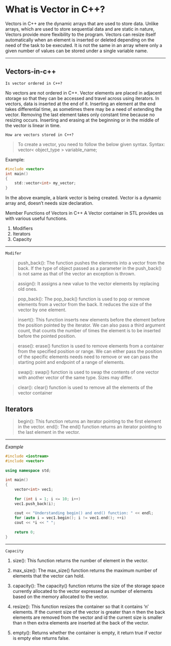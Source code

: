 # What is Vector in C++?

Vectors in C++ are the dynamic arrays that are used to store data. Unlike arrays, which are used to store sequential data and are static in nature, Vectors provide more flexibility to the program. Vectors can resize itself automatically when an element is inserted or deleted depending on the need of the task to be executed. It is not the same in an array where only a given number of values can be stored under a single variable name.

----------

## Vectors-in-c++

    Is vector ordered in C++?

No vectors are not ordered in C++. Vector elements are placed in adjacent storage so that they can be accessed and travel across using iterators. In vectors, data is inserted at the end of it. Inserting an element at the end takes differential time, as sometimes there may be a need of extending the vector. Removing the last element takes only constant time because no resizing occurs. Inserting and erasing at the beginning or in the middle of the vector is linear in time.

    How are vectors stored in C++?
>To create a vector, you need to follow the below given syntax.
Syntax:
vector< object_type > variable_name;

Example:

```c
#include <vector>
int main()
{
    std::vector<int> my_vector;
}
```

In the above example, a blank vector is being created. Vector is a dynamic array and, doesn’t needs size declaration.

Member Functions of Vectors in C++
A Vector container in STL provides us with various useful functions.

1) Modifiers
2) Iterators
3) Capacity

----------
    Modifer

> push_back(): The function pushes the elements into a vector from the back. If the type of object passed as a parameter in the push_back() is not same as that of the vector an exception is thrown.

>assign(): It assigns a new value to the vector elements by replacing old ones.

>pop_back(): The pop_back() function is used to pop or remove elements from a vector from the back. It reduces the size of the vector by one element.

>insert(): This function inserts new elements before the element before the position pointed by the iterator. We can also pass a third argument count, that counts the number of times the element is to be inserted before the pointed position.

>erase(): erase() function is used to remove elements from a container from the specified position or range. We can either pass the position of the specific elements needs need to remove or we can pass the starting point and endpoint of a range of elements.

>swap(): swap() function is used to swap the contents of one vector with another vector of the same type. Sizes may differ.

>clear(): clear() function is used to remove all the elements of the vector container

## Iterators

>begin(): This function returns an iterator pointing to the first element in the vector.
>end(): The end() function returns an iterator pointing to the last element in the vector.
----------
*Example*

```c++
#include <iostream> 
#include <vector> 
   
using namespace std; 
   
int main() 
{ 
    vector<int> vec1; 
   
    for (int i = 1; i <= 10; i++) 
    vec1.push_back(i); 
   
    cout << "Understanding begin() and end() function: " << endl; 
    for (auto i = vec1.begin(); i != vec1.end(); ++i) 
    cout << *i << " "; 
 
    return 0; 
}
```

----------
    Capacity

1. size(): This function returns the number of element in the vector.

1. max_size(): The max_size() function returns the maximum number of elements that the vector can hold.

1. capacity(): The capacity() function returns the size of the storage space currently allocated to the vector expressed as number of elements based on the memory allocated to the vector.

1. resize(): This function resizes the container so that it contains ‘n’ elements. If the current size of the vector is greater than n then the back elements are removed from the vector and id the current size is smaller than n then extra elements are inserted at the back of the vector.

1. empty(): Returns whether the container is empty, it return true if vector is empty else returns false.
